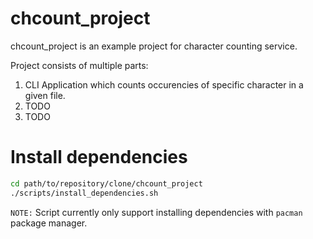 # chcount_project

chcount_project is an example project for character counting service.

Project consists of multiple parts:

1. CLI Application which counts occurencies of specific character in a given file.
2. TODO
3. TODO

# Install dependencies

```bash
cd path/to/repository/clone/chcount_project
./scripts/install_dependencies.sh
```

`NOTE:` Script currently only support installing dependencies with `pacman` package manager.
